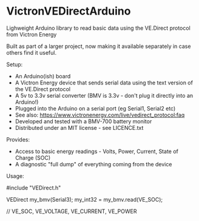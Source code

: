 # VictronVEDirectArduino
Lighweight Arduino library to read basic data using the VE.Direct protocol from Victron Energy

Built as part of a larger project, now making it available separately in case others find it useful.

Setup:
 - An Arduino(ish) board 
 - A Victron Energy device that sends serial data using the text version of the VE.Direct protocol
 - A 5v to 3.3v serial converter (BMV is 3.3v - don't plug it directly into an Arduino!)
 - Plugged into the Arduino on a serial port (eg Serial1, Serial2 etc)
 - See also: https://www.victronenergy.com/live/vedirect_protocol:faq
 - Developed and tested with a BMV-700 battery monitor
 - Distributed under an MIT license - see LICENCE.txt

Provides:
 - Access to basic energy readings - Volts, Power, Current, State of Charge (SOC)
 - A diagnostic "full dump" of everything coming from the device  

Usage:

#include "VEDirect.h"

VEDirect my_bmv(Serial3);
my_int32 = my_bmv.read(VE_SOC);	

// VE_SOC, VE_VOLTAGE, VE_CURRENT, VE_POWER

